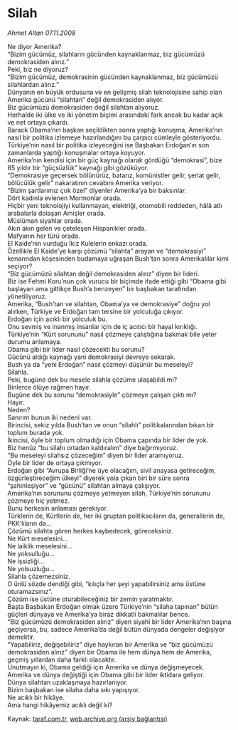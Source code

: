 # Silah

*Ahmet Altan 07.11.2008*

<div class="yazi">Ne diyor Amerika? <br/>“Bizim gücümüz, silahların gücünden kaynaklanmaz, biz gücümüzü demokrasiden alırız.” <br/>Peki, biz ne diyoruz? <br/>“Bizim gücümüz, demokrasinin gücünden kaynaklanmaz, biz gücümüzü silahlardan alırız.” <br/>Dünyanın en büyük ordusuna ve en gelişmiş silah teknolojisine sahip olan Amerika gücünü “silahtan” değil demokrasiden alıyor. <br/>Biz gücümüzü demokrasiden değil silahtan alıyoruz. <br/>Herhalde iki ülke ve iki yönetim biçimi arasındaki fark ancak bu kadar açık ve net ortaya çıkardı. <br/>Barack Obama’nın başkan seçildikten sonra yaptığı konuşma, Amerika’nın nasıl bir politika izlemeye hazırlandığını bu çarpıcı cümleyle gösteriyordu. <br/>Türkiye’nin nasıl bir politika izleyeceğini ise Başbakan Erdoğan’ın son zamanlarda yaptığı konuşmalar ortaya koyuyor. <br/>Amerika’nın kendisi için bir güç kaynağı olarak gördüğü “demokrasi”, bize 85 yıldır bir “güçsüzlük” kaynağı gibi gözüküyor. <br/>“Demokrasiye geçersek bölünürüz, batarız, komünistler gelir, şeriat gelir, bölücülük gelir” nakaratının cevabını Amerika veriyor. <br/>“Bizim şartlarımız çok özel” diyenler Amerika’ya bir baksınlar. <br/>Dört kadınla evlenen Mormonlar orada. <br/>Hiçbir yeni teknolojiyi kullanmayan, elektriği, otomobili reddeden, hâlâ atlı arabalarla dolaşan Amişler orada. <br/>Müslüman siyahlar orada. <br/>Akın akın gelen ve çeteleşen Hispanikler orada. <br/>Mafyanın her türü orada. <br/>El Kaide’nin vurduğu İkiz Kulelerin enkazı orada. <br/>Özellikle El Kaide’ye karşı çözümü “silahta” arayan ve “demokrasiyi” kenarından köşesinden budamaya uğraşan Bush’tan sonra Amerikalılar kimi seçiyor? <br/>“Biz gücümüzü silahtan değil demokrasiden alırız” diyen bir lideri. <br/>Biz ise Fehmi Koru’nun çok vurucu bir biçimde ifade ettiği gibi “Obama gibi başlayan ama gittikçe Bush’a benzeyen” bir başbakan tarafından yönetiliyoruz. <br/>Amerika, “Bush’tan ve silahtan, Obama’ya ve demokrasiye” doğru yol alırken, Türkiye ve Erdoğan tam tersine bir yolculuğa çıkıyor. <br/>Erdoğan için acıklı bir yolculuk bu. <br/>Onu sevmiş ve inanmış insanlar için de iç acıtıcı bir hayal kırıklığı. <br/>Türkiye’nin “Kürt sorununu” nasıl çözmeye çalıştığına bakmak bile yeter durumu anlamaya. <br/>Obama gibi bir lider nasıl çözecekti bu sorunu? <br/>Gücünü aldığı kaynağı yani demokrasiyi devreye sokarak. <br/>Bush ya da “yeni Erdoğan” nasıl çözmeyi düşünür bu meseleyi? <br/>Silahla. <br/>Peki, bugüne dek bu mesele silahla çözüme ulaşabildi mi? <br/>Binlerce ölüye rağmen hayır. <br/>Bugüne dek bu sorunu “demokrasiyle” çözmeye çalışan çıktı mı? <br/>Hayır. <br/>Neden? <br/>Sanırım bunun iki nedeni var. <br/>Birincisi, sekiz yılda Bush’tan ve onun “silahlı” politikalarından bıkan bir toplum burada yok. <br/>İkincisi, öyle bir toplum olmadığı için Obama çapında bir lider de yok. <br/>Biz henüz “bu silahı ortadan kaldıralım” diye bağırmıyoruz. <br/>“Bu meseleyi silahsız çözeceğim” diyen bir lider aramıyoruz. <br/>Öyle bir lider de ortaya çıkmıyor. <br/>Erdoğan gibi “Avrupa Birliği’ne üye olacağım, sivil anayasa getireceğim, özgürleştireceğim ülkeyi” diyerek yola çıkan biri bir süre sonra “şahinleşiyor” ve “gücünü” silahtan almaya çalışıyor. <br/>Amerika’nın sorununu çözmeye yetmeyen silah, Türkiye’nin sorununu çözmeye hiç yetmez. <br/>Bunu herkesin anlaması gerekiyor. <br/>Türklerin de, Kürtlerin de, her iki gruptan politikacıların da, generallerin de, PKK’lıların da... <br/>Çözümü silahta gören herkes kaybedecek, göreceksiniz. <br/>Ne Kürt meselesini... <br/>Ne laiklik meselesini... <br/>Ne yoksulluğu... <br/>Ne işsizliği... <br/>Ne yolsuzluğu... <br/>Silahla çözemezsiniz. <br/>O ünlü sözde dendiği gibi, “kılıçla her şeyi yapabilirsiniz ama üstüne oturamazsınız”. <br/>Çözüm ise üstüne oturabileceğiniz bir zemin yaratmaktır. <br/>Başta Başbakan Erdoğan olmak üzere Türkiye’nin “silaha tapınan” bütün güçleri dünyaya ve Amerika’ya biraz dikkatli bakmalılar bence. <br/>“Biz gücümüzü demokrasiden alırız” diyen siyahî bir lider Amerika’nın başına geçiyorsa, bu, sadece Amerika’da değil bütün dünyada dengeler değişiyor demektir. <br/>“Yapabiliriz, değişebiliriz” diye haykıran bir Amerika ve “biz gücümüzü demokrasiden alırız” diyen bir Obama ile hem dünya hem de Amerika, geçmiş yıllardan daha farklı olacaktır. <br/>Unutmayın ki, Obama geldiği için Amerika ve dünya değişmeyecek. <br/>Amerika ve dünya değiştiği için Obama gibi bir lider iktidara geliyor. <br/>Dünya silahtan uzaklaşmaya hazırlanıyor. <br/>Bizim başbakan ise silaha daha sıkı yapışıyor. <br/>Ne acıklı bir hikâye. <br/>Ama hangi hikâyemiz acıklı değil ki?</div>

Kaynak: [taraf.com.tr](http://www.taraf.com.tr:80/makale/2562.htm), [web.archive.org (arşiv bağlantısı)](http://web.archive.org/web/20100428041925/http://www.taraf.com.tr:80/makale/2562.htm)
